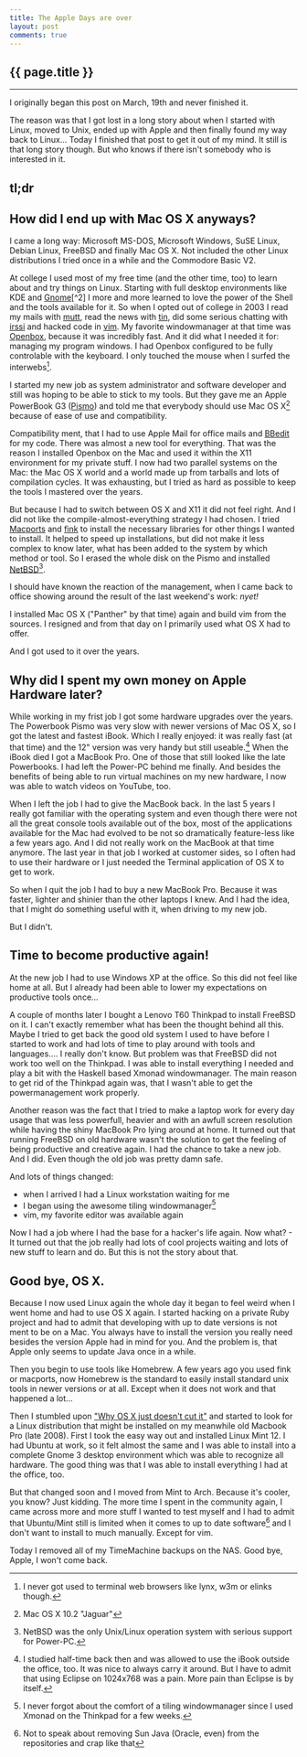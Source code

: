 ```yaml
---
title: The Apple Days are over
layout: post
comments: true
---
```


{{ page.title }}
----------------
----------------

I originally began this post on March, 19th and never finished it. 

The reason was that I got lost in a long story about when I started with Linux, moved to Unix, ended up with Apple
and then finally found my way back to Linux... 
Today I finished that post to get it out of my mind. It still is that long story though. But who knows if there isn't
somebody who is interested in it. 

tl;dr
----


How did I end up with Mac OS X anyways?
---------------------------------------

I came a long way: Microsoft MS-DOS, Microsoft Windows, SuSE Linux, Debian Linux, FreeBSD and finally Mac OS X.
Not included the other Linux distributions I tried once in a while and the Commodore Basic V2.

At college I used most of my free time (and the other time, too) to learn about and try things on Linux. Starting with
full desktop environments like KDE and [Gnome](http://www.gnome.org/")[^2] I more and more learned to love the power of 
the Shell and the tools available for it. So when I opted out of college in 2003 I read my mails with 
[mutt](http://www.mutt.org/), read the news with [tin](http://www.tin.org/), did some serious chatting with 
[irssi](http://www.irssi.org/) and hacked code in [vim](http://www.vim.org/).
My favorite windowmanager at that time was [Openbox](http://openbox.org/), because it was incredibly fast. 
And it did what I needed it for:
managing my program windows. I had Openbox configured to be fully controlable with the keyboard. I only touched the mouse 
when I surfed the interwebs[^3].

I started my new job as system administrator and software developer and still was hoping to be able to stick to my tools. 
But they gave me an Apple PowerBook G3 ([Pismo](http://en.wikipedia.org/wiki/File:Powerbook_g3_pismo.jpg)) and told me that 
everybody should use Mac OS X[^4] because of ease of use and compatibility.

Compatibility ment, that I had to use Apple Mail for office mails and [BBedit](http://www.barebones.com/products/bbedit/) for my code. 
There was almost a new tool for
everything. That was the reason I installed Openbox on the Mac and used it within the X11 environment for my private stuff.
I now had two parallel systems on the Mac: the Mac OS X world and a world made up from tarballs and lots of compilation
cycles. It was exhausting, but I tried as hard as possible to keep the tools I mastered over the years. 

But because I had to switch between OS X and X11 it did not feel right. And I did not like the compile-almost-everything
strategy I had chosen. I tried [Macports](http://www.macports.org) and [fink](http://www.finkproject.org/) to install 
the necessary libraries for other things I wanted to install.
It helped to speed up installations, but did not make it less complex to know later, what has been added to the system 
by which method or tool. So I erased the whole disk on the Pismo and installed [NetBSD](http://www.netbsd.org/)[^5]. 

I should have known the reaction of the management, when I came back to office showing around the result of the last
weekend's work: _nyet!_

I installed Mac OS X ("Panther" by that time) again and build vim from the sources. I resigned and from that day on I
primarily used what OS X had to offer.

And I got used to it over the years.


Why did I spent my own money on Apple Hardware later?
-----------------------------------------------------

While working in my frist job I got some hardware upgrades over the years. The Powerbook Pismo was very slow with newer
versions of Mac OS X, so I got the latest and fastest iBook. Which I really enjoyed: it was really fast (at that time)
and the 12" version was very handy but still useable.[^6]
When the iBook died I got a MacBook Pro. One of those that still looked like the late Powerbooks. I had left the Power-PC
behind me finally. And besides the benefits of being able to run virtual machines on my new hardware, I now was able to
watch videos on YouTube, too.

When I left the job I had to give the MacBook back. In the last 5 years I really got familiar with the operating system
and even though there were not all the great console tools available out of the box, most of the applications available
for the Mac had evolved to be not so dramatically feature-less like a few years ago.
And I did not really work on the MacBook at that time anymore. The last year in that job I worked at customer sides, so I
often had to use their hardware or I just needed the Terminal application of OS X to get to work.

So when I quit the job I had to buy a new MacBook Pro. Because it was faster, lighter and shinier than the other laptops
I knew. And I had the idea, that I might do something useful with it, when driving to my new job.

But I didn't.


Time to become productive again!
--------------------------------

At the new job I had to use Windows XP at the office. So this did not feel like home at all. But I already had been able to
lower my expectations on productive tools once...

A couple of months later I bought a Lenovo T60 Thinkpad to install FreeBSD on it. I can't exactly remember what has been the
thought behind all this. Maybe I tried to get back the good old system I used to have before I started to work and had lots
of time to play around with tools and languages.... I really don't know. But problem was that FreeBSD did not work too well
on the Thinkpad. I was able to install everything I needed and play a bit with the Haskell based Xmonad windowmanager. The
main reason to get rid of the Thinkpad again was, that I wasn't able to get the powermanagement work properly.

Another reason was the fact that I tried to make a laptop work for every day
usage that was less powerfull, heavier and with an awfull screen resolution
while having the shiny MacBook Pro lying around at home. It turned out that
running FreeBSD on old hardware wasn't the solution to get the feeling of being
productive and creative again. I had the chance to take a new job. And I did.
Even though the old job was pretty damn safe.

And lots of things changed:
- when I arrived I had a Linux workstation waiting for me
- I began using the awesome tiling windowmanager[^7]
- vim, my favorite editor was available again

Now I had a job where I had the base for a hacker's life again. Now what? - It turned out that the job really had lots of
cool projects waiting and lots of new stuff to learn and do. But this is not the story about that.


Good bye, OS X.
--------------

Because I now used Linux again the whole day it began to feel weird when I went home and had to use OS X again.
I started hacking on a private Ruby project and had to admit that developing with up to date versions is not ment
to be on a Mac. You always have to install the version you really need besides the version Apple had in mind for you.
And the problem is, that Apple only seems to update Java once in a while. 

Then you begin to use tools like Homebrew. A few years ago you used fink or macports, now Homebrew is the standard to easily
install standard unix tools in newer versions or at all. Except when it does not work and that happened a lot...

Then I stumbled upon ["Why OS X just doesn't cut it"](http://cloudhead.io/2011/04/18/why-osx-doesnt-cut-it/) and started to
look for a Linux distribution that might be installed on my meanwhile old Macbook Pro (late 2008). First I took the easy way out
and installed Linux Mint 12. I had Ubuntu at work, so it felt almost the same and I was able to install into a complete Gnome 3 desktop
environment which was able to recognize all hardware. The good thing was that I was able to install everything I had at the office, too.

But that changed soon and I moved from Mint to Arch. Because it's cooler, you know? Just kidding. The more time I spent in the community
again, I came across more and more stuff I wanted to test myself and I had to admit that Ubuntu/Mint still is limited when it comes to
up to date software[^8] and I don't want to install to much manually. Except for vim.

Today I removed all of my TimeMachine backups on the NAS. Good bye, Apple, I won't come back.


[^2]: I downloaded the whole sources tarballs of Gnome v1.0 back in 1999, which
    made my parents think about spending the rent for me living at a students home
    in college instead of having me around and paying for the internet bills...

[^3]: I never got used to terminal web browsers like lynx, w3m or elinks though.

[^4]: Mac OS X 10.2 "Jaguar"

[^5]: NetBSD was the only Unix/Linux operation system with serious support for Power-PC.

[^6]: I studied half-time back then and was allowed to use the iBook outside the office, too. It was nice to always carry
    it around. But I have to admit that using Eclipse on 1024x768 was a pain. More pain than Eclipse is by itself.

[^7]: I never forgot about the comfort of a tiling windowmanager since I used Xmonad on the Thinkpad for a few weeks.

[^8]: Not to speak about removing Sun Java (Oracle, even) from the repositories and crap like that
